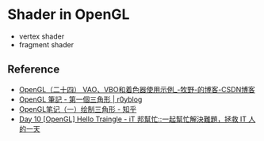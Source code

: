 # Shader in OpenGL

- vertex shader
- fragment shader

## Reference

- [OpenGL（二十四） VAO、VBO和着色器使用示例_-牧野-的博客-CSDN博客](https://blog.csdn.net/dcrmg/article/details/53495328)
- [OpenGL 筆記 - 第一個三角形 | r0yblog](http://blog.roy4801.tw/2020/06/30/opengl/opengl-note-2/)
- [OpenGL笔记（一）绘制三角形 - 知乎](https://zhuanlan.zhihu.com/p/447324756)
- [Day 10 [OpenGL] Hello Traingle - iT 邦幫忙::一起幫忙解決難題，拯救 IT 人的一天](https://ithelp.ithome.com.tw/articles/10242371)
